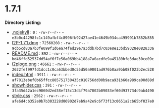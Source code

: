 1.7.1
=====

**Directory Listing:**

 - [.nojekyll](.nojekyll) : `0` : `-rw-r--r--` - `e3b0c44298fc1c149afbf4c8996fb92427ae41e4649b934ca495991b7852b855`
 - [I2P-1.7.1.dmg](I2P-1.7.1.dmg) : `72560208` : `-rw-r--r--` - `9cb5cd83a7b3fe099f1d6ea74fed29e7a3ddb7bd7c03e8e13bd59328e082833a`
 - [README.md](README.md) : `892` : `-rw-r--r--` - `bd46ffd52537dd54af6f7e56a069bb4188a7a0acdfe9a45180bfe3dae30ce09c`
 - [i2plogo.png](i2plogo.png) : `46661` : `-rw-r--r--` - `2622fef997fd1dcc1c0ca63bbed0c55d50a9001ad976b8aa9bb08f023b2ec528`
 - [index.html](index.html) : `3911` : `-rw-r--r--` - `af7013ebef0b65ffcc805751730435c010756dd00b9aca931b60a989ca00d88d`
 - [showhider.css](showhider.css) : `391` : `-rw-r--r--` - `3fa35d42a1ec9060d2ed38ef15c13d4f79a7002b09033ef60d937734c9ab4490`
 - [style.css](style.css) : `2562` : `-rw-r--r--` - `afe6d4cb352e0b7b303228d06902d7eb9a42e9c6f73f13c0651a2cb65bf037e0`
